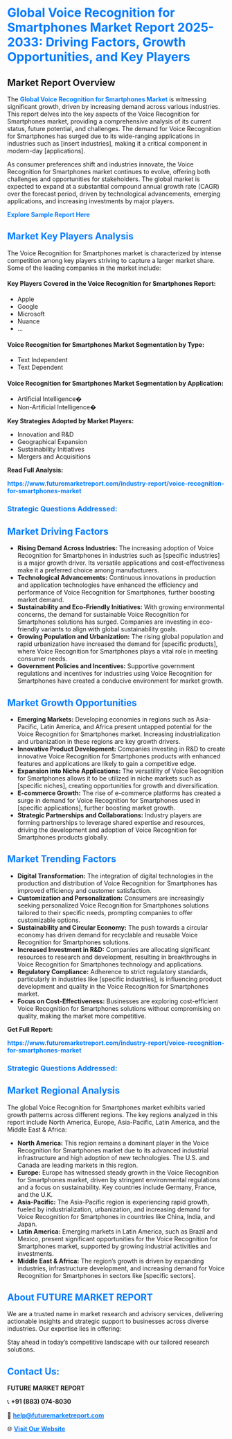 <h1 style="color: #007BFF;">Global Voice Recognition for Smartphones Market Report 2025-2033: Driving Factors, Growth Opportunities, and Key Players</h1>

<section id="overview">
<h2>Market Report Overview</h2>
<p>The <a href="https://www.futuremarketreport.com/industry-report/voice-recognition-for-smartphones-market" style="color: #007BFF; text-decoration: none;"><strong>Global Voice Recognition for Smartphones Market</strong></a> is witnessing significant growth, driven by increasing demand across various industries. This report delves into the key aspects of the Voice Recognition for Smartphones market, providing a comprehensive analysis of its current status, future potential, and challenges. The demand for Voice Recognition for Smartphones has surged due to its wide-ranging applications in industries such as [insert industries], making it a critical component in modern-day [applications].</p>
<p>As consumer preferences shift and industries innovate, the Voice Recognition for Smartphones market continues to evolve, offering both challenges and opportunities for stakeholders. The global market is expected to expand at a substantial compound annual growth rate (CAGR) over the forecast period, driven by technological advancements, emerging applications, and increasing investments by major players.</p>
</section>

<section id="overview">
<p><a href="https://www.futuremarketreport.com/request-sample/reportId=108131" style="color: #007BFF; text-decoration: none;"><strong>Explore Sample Report Here</strong></a></p>
</section>

<section id="key-players">
<h2 style="color: #007BFF;">Market Key Players Analysis</h2>
<p>The Voice Recognition for Smartphones market is characterized by intense competition among key players striving to capture a larger market share. Some of the leading companies in the market include:</p>
<h4>Key Players Covered in the Voice Recognition for Smartphones Report:</h4>
<ul><li>Apple</li><li>Google</li><li>Microsoft</li><li>Nuance</li><li>...</li></ul>
<h4>Voice Recognition for Smartphones Market Segmentation by Type:</h4>
<ul><li>Text Independent</li><li>Text Dependent</li></ul>

<h4>Voice Recognition for Smartphones Market Segmentation by Application:</h4>
<ul><li>Artificial Intelligence�</li><li>Non-Artificial Intelligence�</li></ul>
<p><strong>Key Strategies Adopted by Market Players:</strong></p>
<ul>
<li>Innovation and R&D</li>
<li>Geographical Expansion</li>
<li>Sustainability Initiatives</li>
<li>Mergers and Acquisitions</li>
</ul>
</section>

<section>
<p><strong>Read Full Analysis: </strong></p><a href="https://www.futuremarketreport.com/industry-report/voice-recognition-for-smartphones-market" style="color: #007BFF; text-decoration: none;"><strong>https://www.futuremarketreport.com/industry-report/voice-recognition-for-smartphones-market</strong></a>
<h3 style="color: #007BFF;">Strategic Questions Addressed:</h3>
</section>

<section id="driving-factors">
<h2 style="color: #007BFF;">Market Driving Factors</h2>
<ul>
<li><strong>Rising Demand Across Industries:</strong> The increasing adoption of Voice Recognition for Smartphones in industries such as [specific industries] is a major growth driver. Its versatile applications and cost-effectiveness make it a preferred choice among manufacturers.</li>
<li><strong>Technological Advancements:</strong> Continuous innovations in production and application technologies have enhanced the efficiency and performance of Voice Recognition for Smartphones, further boosting market demand.</li>
<li><strong>Sustainability and Eco-Friendly Initiatives:</strong> With growing environmental concerns, the demand for sustainable Voice Recognition for Smartphones solutions has surged. Companies are investing in eco-friendly variants to align with global sustainability goals.</li>
<li><strong>Growing Population and Urbanization:</strong> The rising global population and rapid urbanization have increased the demand for [specific products], where Voice Recognition for Smartphones plays a vital role in meeting consumer needs.</li>
<li><strong>Government Policies and Incentives:</strong> Supportive government regulations and incentives for industries using Voice Recognition for Smartphones have created a conducive environment for market growth.</li>
</ul>
</section>

<section id="growth-opportunities">
<h2 style="color: #007BFF;">Market Growth Opportunities</h2>
<ul>
<li><strong>Emerging Markets:</strong> Developing economies in regions such as Asia-Pacific, Latin America, and Africa present untapped potential for the Voice Recognition for Smartphones market. Increasing industrialization and urbanization in these regions are key growth drivers.</li>
<li><strong>Innovative Product Development:</strong> Companies investing in R&D to create innovative Voice Recognition for Smartphones products with enhanced features and applications are likely to gain a competitive edge.</li>
<li><strong>Expansion into Niche Applications:</strong> The versatility of Voice Recognition for Smartphones allows it to be utilized in niche markets such as [specific niches], creating opportunities for growth and diversification.</li>
<li><strong>E-commerce Growth:</strong> The rise of e-commerce platforms has created a surge in demand for Voice Recognition for Smartphones used in [specific applications], further boosting market growth.</li>
<li><strong>Strategic Partnerships and Collaborations:</strong> Industry players are forming partnerships to leverage shared expertise and resources, driving the development and adoption of Voice Recognition for Smartphones products globally.</li>
</ul>
</section>

<section id="trending-factors">
<h2 style="color: #007BFF;">Market Trending Factors</h2>
<ul>
<li><strong>Digital Transformation:</strong> The integration of digital technologies in the production and distribution of Voice Recognition for Smartphones has improved efficiency and customer satisfaction.</li>
<li><strong>Customization and Personalization:</strong> Consumers are increasingly seeking personalized Voice Recognition for Smartphones solutions tailored to their specific needs, prompting companies to offer customizable options.</li>
<li><strong>Sustainability and Circular Economy:</strong> The push towards a circular economy has driven demand for recyclable and reusable Voice Recognition for Smartphones solutions.</li>
<li><strong>Increased Investment in R&D:</strong> Companies are allocating significant resources to research and development, resulting in breakthroughs in Voice Recognition for Smartphones technology and applications.</li>
<li><strong>Regulatory Compliance:</strong> Adherence to strict regulatory standards, particularly in industries like [specific industries], is influencing product development and quality in the Voice Recognition for Smartphones market.</li>
<li><strong>Focus on Cost-Effectiveness:</strong> Businesses are exploring cost-efficient Voice Recognition for Smartphones solutions without compromising on quality, making the market more competitive.</li>
</ul>
</section>

<section>
<p><strong>Get Full Report: </strong></p><a href="https://www.futuremarketreport.com/industry-report/voice-recognition-for-smartphones-market" style="color: #007BFF; text-decoration: none;"><strong>https://www.futuremarketreport.com/industry-report/voice-recognition-for-smartphones-market</strong></a>
<h3 style="color: #007BFF;">Strategic Questions Addressed:</h3>
</section>


<section id="regional-analysis">
<h2 style="color: #007BFF;">Market Regional Analysis</h2>
<p>The global Voice Recognition for Smartphones market exhibits varied growth patterns across different regions. The key regions analyzed in this report include North America, Europe, Asia-Pacific, Latin America, and the Middle East & Africa:</p>
<ul>
<li><strong>North America:</strong> This region remains a dominant player in the Voice Recognition for Smartphones market due to its advanced industrial infrastructure and high adoption of new technologies. The U.S. and Canada are leading markets in this region.</li>
<li><strong>Europe:</strong> Europe has witnessed steady growth in the Voice Recognition for Smartphones market, driven by stringent environmental regulations and a focus on sustainability. Key countries include Germany, France, and the U.K.</li>
<li><strong>Asia-Pacific:</strong> The Asia-Pacific region is experiencing rapid growth, fueled by industrialization, urbanization, and increasing demand for Voice Recognition for Smartphones in countries like China, India, and Japan.</li>
<li><strong>Latin America:</strong> Emerging markets in Latin America, such as Brazil and Mexico, present significant opportunities for the Voice Recognition for Smartphones market, supported by growing industrial activities and investments.</li>
<li><strong>Middle East & Africa:</strong> The region’s growth is driven by expanding industries, infrastructure development, and increasing demand for Voice Recognition for Smartphones in sectors like [specific sectors].</li>
</ul>
</section>

<footer>
<h2 style="color: #007BFF;">About FUTURE MARKET REPORT</h2>
<p>We are a trusted name in market research and advisory services, delivering actionable insights and strategic support to businesses across diverse industries. Our expertise lies in offering:</p>

<p>Stay ahead in today’s competitive landscape with our tailored research solutions.</p>

<h2 style="color: #007BFF;">Contact Us:</h2>
<p><strong>FUTURE MARKET REPORT</strong></p>
<p>📞 <strong>+91 (883) 074-8030</strong></p>
<p>📧 <strong><a href="mailto:help@futuremarketreport.com" style="color: #007BFF;">help@futuremarketreport.com</a></strong></p>
<p>🌐 <strong><a href="https://www.futuremarketreport.com/" style="color: #007BFF;">Visit Our Website</a></strong></p>
</footer>